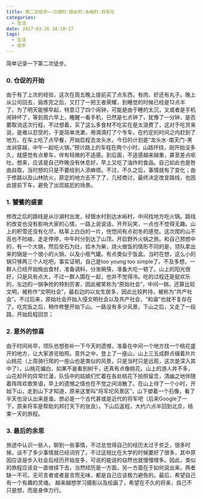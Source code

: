 ```yaml
---
title: 第二次徒步——沙湖村-银水村-水峪村-将军坨
categories:
  - 生活
date: 2017-03-26 18:10:17
tags:
  - 生活
  - 徒步
---
```


简单记录一下第二次徒步。

### 0\. 仓促的开始

由于有了上次的经验，这次在周五晚上提前买了点东西，有肉、虾还有丸子。晚上从公司回去，锻炼完之后，又打了一把王者荣耀，到睡觉的时候已经是12点半了。为了明天能够早起，特意订了四个闹钟，可能是由于睡的太沉，又或者是手机闹钟坏了，等到周六早上，睡醒一看手机，已然是七点钟了，犹豫了一分钟，是否要取消这次行程，不过想着，买了这么多食材不吃实在是太浪费了，这对于吃货来说，是难以忍受的，于是简单洗漱，用滴滴打了个专车，在约定的时间之内赶到了地方。在车上吃了点早餐，开始启程去龙头水，今日的计划是“龙头水-南天门-黑龙涧穿越，中午一起吃火锅。”预计路上的车程在两个小时，山路环绕，刚开始没多久，就感觉有点晕车，伴有轻微的不适感。到后面，不适感越来越重，甚至差点呕吐。想来，应该是自己昨晚没有休息好，早上又吃了油炸的食品。自己如此也是咎由自取，当时想的只是不要给别人添麻烦。不过，不久之后，事情就有了变化；由于修路以及山林防火，原定的地方去不了了，几经商讨，最终决定改变路线，也因此提前下车，避免了出现尴尬的场景。

### 1\. 饕餮的盛宴

修改之后的路线是从沙湖村出发，经银水村到达水峪村，中间找地方吃火锅。路线的改变也没有影响大家的心情，一路上说说话，开开玩笑，一点也不觉得无趣。山上的积雪还没有化尽，枯草上白白的一片，恍惚间有点初冬的感觉。这次爬的山不高也不险峻。走走停停，中午时分到达了山顶。开启野外火锅之旅。和自己预想中的，有一个大锅，然后垒石为灶，拾木为柴，烧火做饭的情形不同的是，领队拿出来的锅是一个很小的火锅，以及小瓶气罐。有点类似于饭盒。当时在想，这么小的锅只够两三个人吃吧，事实证明，自己是too young too simple了。不及多想，一群人已经开始掏出食材，准备调料，分发碗筷，准备大吃一顿了。山上的阳光很好，只是风有点大，不过一群人围在一起，也并不觉得冷。吃的过程还是挺欢乐的，左边的一锅争抢的特别厉害，因此被笑称为“原始社会”，中间一锅，还算比较文明，被称作“文明社会”，最右边的以女生居多，因此比较矜持，被称为“共产社会”。不过后来，原始社会开始入侵文明社会以及共产社会，“和谐”也就不复存在了。吃完饭之后，稍作修整开始下山。一路没有多少风景，下山之后，又走了一段路，开始启程回京；

### 2\. 意外的惊喜

由于时间尚早，领队也想弥补一下今天的遗憾，准备在中间一个地方找一个桃花盛开的地方，让大家游览拍照。意外之中，登上了一座山，山上三五成群点缀着片片山桃花（上周骑行爬的一座山也是类似的风景，只是当时只是远观，这次是深入其中了）。山桃花偏白，如果不是看到树干，还真有点像桃花。山上的游人并不多，山花却开的异常烂漫，队伍中的姑娘们忙着在各处桃花下拍照留念，清幽之地伴随着阵阵欢歌笑语，早上的遗憾之情也在不觉之间消散了。在山上待了一个小时，开始下山，走到山下才知道，原来这里叫“将军坨风景区”，山下塑着一个石像，看了半天也没认出来是谁。想必是一个古代甚或是近代的将军吧（后来Google了一下，原来将军是帮助刘邦打天下的张良）。下山后返程，大约六点半回到北京，结束一天的旅程。

### 3\. 最后的余思

旅途中认识一些人，聊到一些事情，不过总觉得自己的经历太过于贫乏，很多时候，谈不了多少事情就已经词穷了。不过这相比在大学的时候要好了很多，其中原因应该是步入社会后经历开始变多，可说的能说的自然也就慢慢增多。因此，类似的旅程应该会一直继续下去，当然经历是一方面，另一方面在于如何说出来，两者缺一不可。无可言者或者是言而无味，都是自己应该极力避免的。最后，希望自己有一个有趣的灵魂。 越来越想学习摄影以及绘画了，希望在不久的将来，自己不只是想，而是身体力行。
